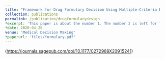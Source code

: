 ```yaml
---
title: "Framework for Drug Formulary Decision Using Multiple-Criteria Decision Analysis"
collection: publications
permalink: /publication/drugformularydesign
*excerpt: 'This paper is about the number 1. The number 2 is left for future work.'
*date: 2020-04-26
venue: 'Medical Decision Making'
*paperurl: 'files/formulary.pdf'
---
```



(https://journals.sagepub.com/doi/10.1177/0272989X20915241)



